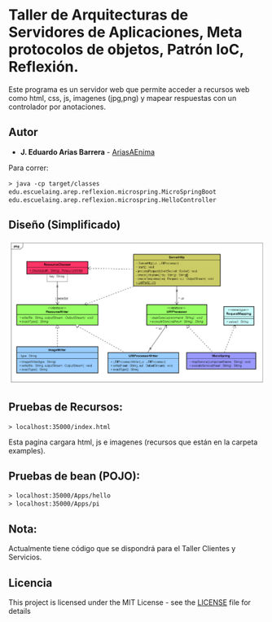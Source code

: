 # Taller de Arquitecturas de Servidores de Aplicaciones, Meta protocolos de objetos, Patrón IoC, Reflexión.

Este programa es un servidor web que permite acceder a recursos web como html, css, js, imagenes (jpg,png) y mapear respuestas con un controlador por anotaciones.

## Autor

* **J. Eduardo Arias Barrera** - [AriasAEnima](https://github.com/AriasAEnima)

Para correr:

```
> java -cp target/classes edu.escuelaing.arep.reflexion.microspring.MicroSpringBoot edu.escuelaing.arep.reflexion.microspring.HelloController
```

## Diseño (Simplificado)

![modelo](media/Modelo.png)



## Pruebas de Recursos:

```
> localhost:35000/index.html
```

Esta pagina cargara html, js e imagenes (recursos que están en la carpeta examples).


## Pruebas de bean (POJO):

```
> localhost:35000/Apps/hello
> localhost:35000/Apps/pi
```


## Nota:

Actualmente tiene código que se dispondrá para el Taller Clientes y Servicios.

## Licencia

This project is licensed under the MIT License  - see the [LICENSE](LICENSE) file for details

